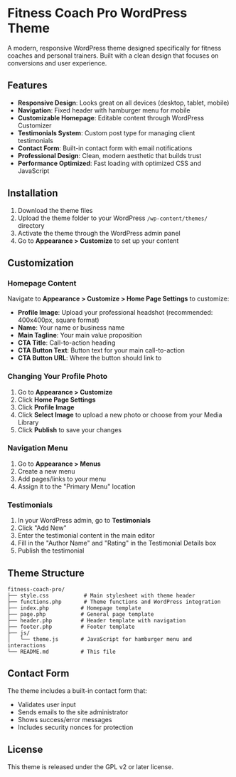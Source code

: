 # Fitness Coach Pro WordPress Theme

A modern, responsive WordPress theme designed specifically for fitness coaches and personal trainers. Built with a clean design that focuses on conversions and user experience.

## Features

- **Responsive Design**: Looks great on all devices (desktop, tablet, mobile)
- **Navigation**: Fixed header with hamburger menu for mobile
- **Customizable Homepage**: Editable content through WordPress Customizer
- **Testimonials System**: Custom post type for managing client testimonials
- **Contact Form**: Built-in contact form with email notifications
- **Professional Design**: Clean, modern aesthetic that builds trust
- **Performance Optimized**: Fast loading with optimized CSS and JavaScript

## Installation

1. Download the theme files
2. Upload the theme folder to your WordPress `/wp-content/themes/` directory
3. Activate the theme through the WordPress admin panel
4. Go to **Appearance > Customize** to set up your content

## Customization

### Homepage Content

Navigate to **Appearance > Customize > Home Page Settings** to customize:

- **Profile Image**: Upload your professional headshot (recommended: 400x400px, square format)
- **Name**: Your name or business name
- **Main Tagline**: Your main value proposition
- **CTA Title**: Call-to-action heading
- **CTA Button Text**: Button text for your main call-to-action
- **CTA Button URL**: Where the button should link to

### Changing Your Profile Photo

1. Go to **Appearance > Customize**
2. Click **Home Page Settings**
3. Click **Profile Image**
4. Click **Select Image** to upload a new photo or choose from your Media Library
5. Click **Publish** to save your changes

### Navigation Menu

1. Go to **Appearance > Menus**
2. Create a new menu
3. Add pages/links to your menu
4. Assign it to the "Primary Menu" location

### Testimonials

1. In your WordPress admin, go to **Testimonials**
2. Click "Add New"
3. Enter the testimonial content in the main editor
4. Fill in the "Author Name" and "Rating" in the Testimonial Details box
5. Publish the testimonial

## Theme Structure

```
fitness-coach-pro/
├── style.css           # Main stylesheet with theme header
├── functions.php       # Theme functions and WordPress integration
├── index.php          # Homepage template
├── page.php           # General page template
├── header.php         # Header template with navigation
├── footer.php         # Footer template
├── js/
│   └── theme.js       # JavaScript for hamburger menu and interactions
└── README.md          # This file
```

## Contact Form

The theme includes a built-in contact form that:
- Validates user input
- Sends emails to the site administrator
- Shows success/error messages
- Includes security nonces for protection

## License

This theme is released under the GPL v2 or later license.